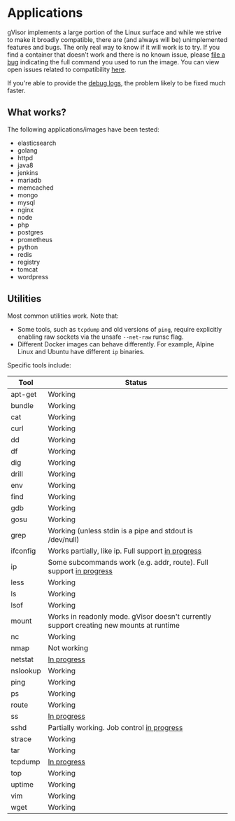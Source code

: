 # Applications

gVisor implements a large portion of the Linux surface and while we strive to
make it broadly compatible, there are (and always will be) unimplemented
features and bugs. The only real way to know if it will work is to try. If you
find a container that doesn’t work and there is no known issue, please [file a
bug][bug] indicating the full command you used to run the image. You can view
open issues related to compatibility [here][issues].

If you're able to provide the [debug logs](../debugging/), the
problem likely to be fixed much faster.

## What works?

The following applications/images have been tested:

*   elasticsearch
*   golang
*   httpd
*   java8
*   jenkins
*   mariadb
*   memcached
*   mongo
*   mysql
*   nginx
*   node
*   php
*   postgres
*   prometheus
*   python
*   redis
*   registry
*   tomcat
*   wordpress

## Utilities

Most common utilities work. Note that:

* Some tools, such as `tcpdump` and old versions of `ping`, require explicitly
  enabling raw sockets via the unsafe `--net-raw` runsc flag.
* Different Docker images can behave differently. For example, Alpine Linux and
  Ubuntu have different `ip` binaries.

 Specific tools include:

| Tool     | Status  |
| ---      | ---     |
| apt-get  | Working |
| bundle   | Working |
| cat      | Working |
| curl     | Working |
| dd       | Working |
| df       | Working |
| dig      | Working |
| drill    | Working |
| env      | Working |
| find     | Working |
| gdb      | Working |
| gosu     | Working |
| grep     | Working (unless stdin is a pipe and stdout is /dev/null) |
| ifconfig | Works partially, like ip. Full support [in progress](https://gvisor.dev/issue/578) |
| ip       | Some subcommands work (e.g. addr, route). Full support [in progress](https://gvisor.dev/issue/578) |
| less     | Working |
| ls       | Working |
| lsof     | Working |
| mount    | Works in readonly mode. gVisor doesn't currently support creating new mounts at runtime |
| nc       | Working |
| nmap     | Not working |
| netstat  | [In progress](https://gvisor.dev/issue/2112) |
| nslookup | Working |
| ping     | Working |
| ps       | Working |
| route    | Working |
| ss       | [In progress](https://gvisor.dev/issue/2114) |
| sshd     | Partially working. Job control [in progress](https://gvisor.dev/issue/154) |
| strace   | Working |
| tar      | Working |
| tcpdump  | [In progress](https://gvisor.dev/issue/173) |
| top      | Working |
| uptime   | Working |
| vim      | Working |
| wget     | Working |

[bug]: https://github.com/google/gvisor/issues/new?title=Compatibility%20Issue:
[issues]: https://github.com/google/gvisor/issues?q=is%3Aissue+is%3Aopen+label%3A%22area%3A+compatibility%22
